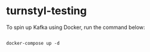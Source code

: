 # turnstyl-testing


To spin up Kafka using Docker, run the command below:

```

docker-compose up -d

```
